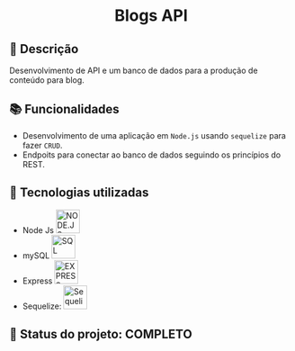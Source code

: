 <h1 align="center">Blogs API</h1>

## :memo: Descrição
Desenvolvimento de API e um banco de dados para a produção de conteúdo para blog.

## :books: Funcionalidades
* Desenvolvimento de uma aplicação em `Node.js` usando `sequelize` para fazer `CRUD`.
* Endpoits para conectar ao banco de dados seguindo os princípios do REST.

## :wrench: Tecnologias utilizadas
* Node Js <img alt="NODE.JS" height="42px" src="https://cdn.jsdelivr.net/gh/devicons/devicon/icons/nodejs/nodejs-original.svg" />
* mySQL <img alt="SQL" height="42px" src="https://cdn.jsdelivr.net/gh/devicons/devicon/icons/mysql/mysql-original-wordmark.svg" /> 
* Express <img alt="EXPRESS" height ="42px" src="https://cdn.jsdelivr.net/gh/devicons/devicon/icons/express/express-original.svg" />
* Sequelize: <img alt="Sequelize" height ="42px" src="https://cdn.jsdelivr.net/gh/devicons/devicon/icons/sequelize/sequelize-original.svg"/>  

## :dart: Status do projeto: COMPLETO
